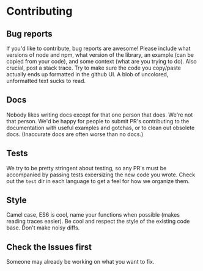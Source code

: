 # Contributing

## Bug reports

If you'd like to contribute, bug reports are awesome! Please include what
versions of node and npm, what version of the library, an example (can be
copied from your code), and some context (what are you trying to do). Also
crucial, post a stack trace.  Try to make sure the code you copy/paste actually
ends up formatted in the github UI. A blob of uncolored, unformatted text sucks
to read.

## Docs

Nobody likes writing docs except for that one person that does. We're not that
person. We'd be happy for people to submit PR's contributing to the
documentation with useful examples and gotchas, or to clean out obsolete docs.
(Inaccurate docs are often worse than no docs.)

## Tests

We try to be pretty stringent about testing, so any PR's must be accompanied by
passing tests excersizing the new code you wrote. Check out the `test` dir in each language to
get a feel for how we organize them.

## Style

Camel case, ES6 is cool, name your functions when possible (makes reading
traces easier). Be cool and respect the style of the existing code base. Don't
make noisy diffs.

## Check the Issues first

Someone may already be working on what you want to fix.
